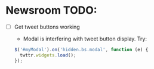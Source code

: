 # Newsroom TODO:

- [ ] Get tweet buttons working
  - Modal is interfering with tweet button display. Try:
  ```javascript
  $('#myModal').on('hidden.bs.modal', function (e) {
    twttr.widgets.load();
  });
  ```
  
  

